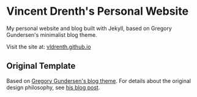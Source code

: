 # Vincent Drenth's Personal Website

My personal website and blog built with Jekyll, based on Gregory Gundersen's minimalist blog theme.

Visit the site at: [vldrenth.github.io](https://vldrenth.github.io)

## Original Template

Based on [Gregory Gundersen's blog theme](https://github.com/gwgundersen/blog-theme). For details about the original design philosophy, see [his blog post](http://gregorygundersen.com/blog/2020/06/21/blog-theme).
